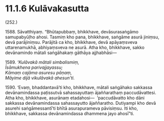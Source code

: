 # 11.1.6 Kulāvakasutta

(252.)

1588\. Sāvatthiyaṃ. “Bhūtapubbaṃ, bhikkhave, devāsurasaṅgāmo samupabyūḷho ahosi. Tasmiṃ kho pana, bhikkhave, saṅgāme asurā jiniṃsu, devā parājiniṃsu. Parājitā ca kho, bhikkhave, devā apāyaṃsveva uttarenamukhā, abhiyaṃsveva ne asurā. Atha kho, bhikkhave, sakko devānamindo mātali saṅgāhakaṃ gāthāya ajjhabhāsi—

1589\. _‘Kulāvakā mātali simbalismiṃ,_  
_Īsāmukhena parivajjayassu;_  
_Kāmaṃ cajāma asuresu pāṇaṃ,_  
_Māyime dijā vikulāvakā ahesun’ti._  

1590\. ‘Evaṃ, bhaddantavā’ti kho, bhikkhave, mātali saṅgāhako sakkassa devānamindassa paṭissutvā sahassayuttaṃ ājaññarathaṃ paccudāvattesi. Atha kho, bhikkhave, asurānaṃ etadahosi—  ‘paccudāvatto kho dāni sakkassa devānamindassa sahassayutto ājaññaratho. Dutiyampi kho devā asurehi saṅgāmessantī’ti bhītā asurapurameva pāvisiṃsu. Iti kho, bhikkhave, sakkassa devānamindassa dhammena jayo ahosī”ti.
